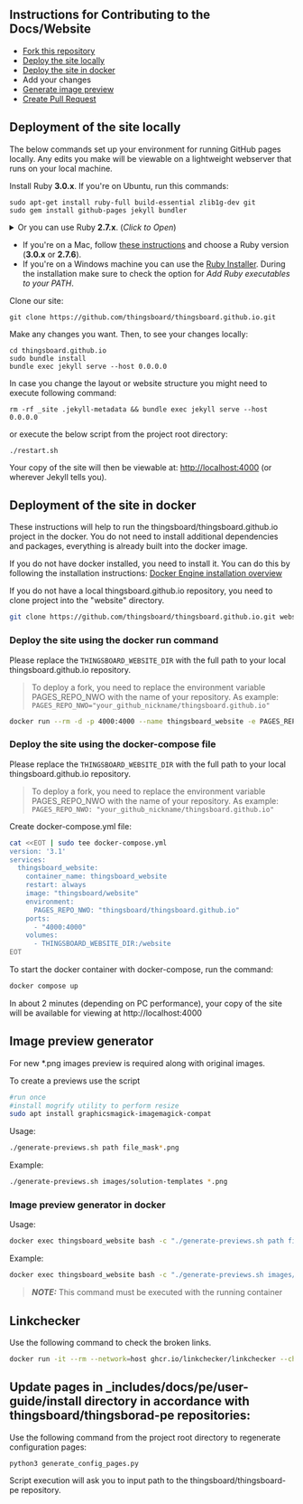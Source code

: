 ## Instructions for Contributing to the Docs/Website

* [Fork this repository](https://help.github.com/articles/fork-a-repo/)
* [Deploy the site locally](#deployment-of-the-site-locally)
* [Deploy the site in docker](#deployment-of-the-site-in-docker)
* Add your changes
* [Generate image preview](#image-preview-generator)
* [Create Pull Request](https://help.github.com/articles/creating-a-pull-request/)

## Deployment of the site locally

The below commands set up your environment for running GitHub pages locally. 
Any edits you make will be viewable on a lightweight webserver that runs on your local machine.

Install Ruby **3.0.x**. If you're on Ubuntu, run this commands:

    sudo apt-get install ruby-full build-essential zlib1g-dev git
    sudo gem install github-pages jekyll bundler


<details><summary>Or you can use Ruby <b>2.7.x</b>. (<i>Click to Open</i>)</summary>

<p>If you're on Ubuntu 20.04 LTS, run these commands:</p>
<pre>
    sudo apt-get install software-properties-common
    sudo apt-add-repository ppa:brightbox/ruby-ng
    sudo apt-get update
    sudo apt-get install make ruby ruby-dev libffi-dev g++ zlib1g-dev
    sudo gem install github-pages
    sudo gem install jekyll bundler
</pre>

</details>

* If you're on a Mac, follow [these instructions](https://gorails.com/setup/osx/) and choose a Ruby version (**3.0.x** or **2.7.6**).  
* If you're on a Windows machine you can use the [Ruby Installer](https://rubyinstaller.org/downloads/). During the installation make sure to check the option for *Add Ruby executables to your PATH*.  

Clone our site:  

	git clone https://github.com/thingsboard/thingsboard.github.io.git

Make any changes you want. Then, to see your changes locally:  

	cd thingsboard.github.io
	sudo bundle install
	bundle exec jekyll serve --host 0.0.0.0
	
In case you change the layout or website structure you might need to execute following command:

    rm -rf _site .jekyll-metadata && bundle exec jekyll serve --host 0.0.0.0
        
or execute the below script from the project root directory:
        
    ./restart.sh


Your copy of the site will then be viewable at: [http://localhost:4000](http://localhost:4000)
(or wherever Jekyll tells you).

## Deployment of the site in docker

These instructions will help to run the thingsboard/thingsboard.github.io project in the docker. You do not need to install additional dependencies and packages, everything is already built into the docker image.

If you do not have docker installed, you need to install it. You can do this by following the installation instructions: [Docker Engine installation overview](https://docs.docker.com/engine/install/)

If you do not have a local thingsboard.github.io repository, you need to clone project into the "website" directory.

```bash
git clone https://github.com/thingsboard/thingsboard.github.io.git website
```
### Deploy the site using the docker run command

Please replace the `THINGSBOARD_WEBSITE_DIR` with the full path to your local thingsboard.github.io repository.
>To deploy a fork, you need to replace the environment variable PAGES_REPO_NWO with the name of your repository.
As example: \
`PAGES_REPO_NWO="your_github_nickname/thingsboard.github.io"`

```bash
docker run --rm -d -p 4000:4000 --name thingsboard_website -e PAGES_REPO_NWO="thingsboard/thingsboard.github.io" --volume="THINGSBOARD_WEBSITE_DIR:/website" thingsboard/website
```



### Deploy the site using the docker-compose file

Please replace the `THINGSBOARD_WEBSITE_DIR` with the full path to your local thingsboard.github.io repository.

>To deploy a fork, you need to replace the environment variable PAGES_REPO_NWO with the name of your repository.
As example:\
`PAGES_REPO_NWO: "your_github_nickname/thingsboard.github.io"`

Create docker-compose.yml file:

```bash
cat <<EOT | sudo tee docker-compose.yml
version: '3.1'
services:
  thingsboard_website:
    container_name: thingsboard_website
    restart: always
    image: "thingsboard/website"
    environment:
      PAGES_REPO_NWO: "thingsboard/thingsboard.github.io"
    ports:
      - "4000:4000"
    volumes:
      - THINGSBOARD_WEBSITE_DIR:/website
EOT
```

To start the docker container with docker-compose, run the command:

```bash
docker compose up
```

In about 2 minutes (depending on PC performance), your copy of the site will be available for viewing at http://localhost:4000


## Image preview generator

For new *.png images preview is required along with original images.

To create a previews use the script
````bash
#run once
#install mogrify utility to perform resize 
sudo apt install graphicsmagick-imagemagick-compat
````
Usage:
```bash
./generate-previews.sh path file_mask*.png
```
Example:
```bash
./generate-previews.sh images/solution-templates *.png
```

### Image preview generator in docker

Usage:
```bash
docker exec thingsboard_website bash -c "./generate-previews.sh path file_mask*.png"

```

Example:
```bash
docker exec thingsboard_website bash -c "./generate-previews.sh images/solution-templates *.png"

```
> **_NOTE:_** This command must be executed with the running container

## Linkchecker

Use the following command to check the broken links.

```bash
docker run -it --rm --network=host ghcr.io/linkchecker/linkchecker --check-extern http://0.0.0.0:4000/
```

## Update pages in _includes/docs/pe/user-guide/install directory in accordance with thingsboard/thingsborad-pe repositories: 

Use the following command from the project root directory to regenerate configuration pages:
    
    python3 generate_config_pages.py

Script execution will ask you to input path to the thingsboard/thingsboard-pe repository.

